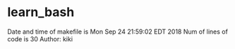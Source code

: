 # learn_bash
Date and time of makefile is Mon Sep 24 21:59:02 EDT 2018
Num of lines of code is       30
Author: kiki
